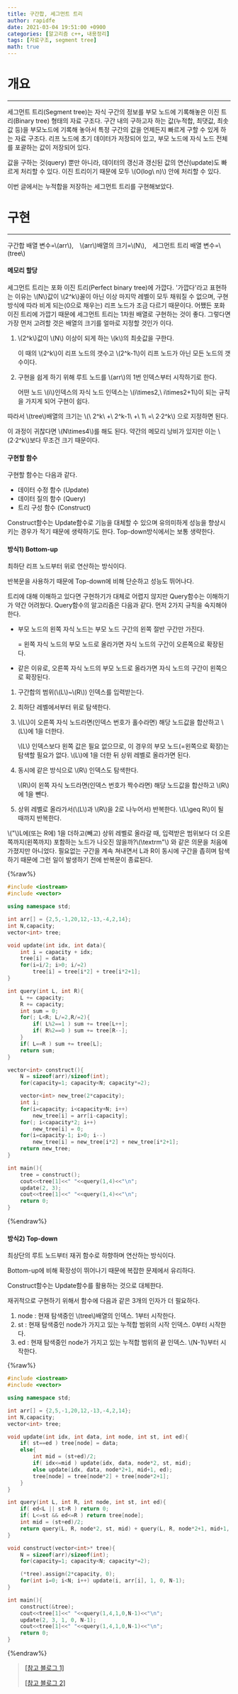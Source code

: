 ```yaml
---
title: 구간합, 세그먼트 트리
author: rapidfe
date: 2021-03-04 19:51:00 +0900
categories: [알고리즘 c++, 내용정리]
tags: [자료구조, segment tree]
math: true
---
```


# **개요**

---

세그먼트 트리(Segment tree)는 자식 구간의 정보를 부모 노드에 기록해놓은 이진 트리(Binary tree) 형태의 자료 구조다. 구간 내의 구하고자 하는 값(누적합, 최댓값, 최솟값 등)을 부모노드에 기록해 놓아서 특정 구간의 값을 언제든지 빠르게 구할 수 있게 하는 자료 구조다. 리프 노드에 초기 데이터가 저장되어 있고, 부모 노드에 자식 노드 전체를 포괄하는 값이 저장되어 있다.

값을 구하는 것(query) 뿐만 아니라, 데이터의 갱신과 갱신된 값의 연산(update)도 빠르게 처리할 수 있다. 이진 트리이기 때문에 모두 \\(O(log\ n)\\) 안에 처리할 수 있다.

이번 글에서는 누적합을 저장하는 세그먼트 트리를 구현해보았다.

# **구현**

---

구간합 배열 변수=\\(arr\\),　\\(arr\\)배열의 크기=\\(N\\),　세그먼트 트리 배열 변수=\\(tree\\)

#### **메모리 할당**

세그먼트 트리는 포화 이진 트리(Perfect binary tree)에 가깝다. '가깝다'라고 표현하는 이유는 \\(N\\)값이 \\(2^k\\)꼴이 아닌 이상 마지막 레벨이 모두 채워질 수 없으며, 구현 방식에 따라 비게 되는(0으로 채우는) 리프 노드가 조금 다르기 때문이다. 어쨌든 포화 이진 트리에 가깝기 때문에 세그먼트 트리는 1차원 배열로 구현하는 것이 좋다. 그렇다면 가장 먼저 고려할 것은 배열의 크기를 얼마로 지정할 것인가 이다.

1. \\(2^k\\)값이 \\(N\\) 이상이 되게 하는 \\(k\\)의 최솟값을 구한다.

   이 때의 \\(2^k\\)이 리프 노드의 갯수고 \\(2^k-1\\)이 리프 노드가 아닌 모든 노드의 갯수이다.

2. 구현을 쉽게 하기 위해 루트 노드를 \\(arr\\)의 1번 인덱스부터 시작하기로 한다.

   어떤 노드 \\(i\\)인덱스의 자식 노드 인덱스는 \\(i\times2,\ i\times2+1\\)이 되는 규칙을 가지게 되어 구현이 쉽다.

따라서 \\(tree\\)배열의 크기는 \\(\ 2^k\ +\ 2^k-1\ +\ 1\ =\ 2·2^k\\) 으로 지정하면 된다.

이 과정이 귀찮다면 \\(N\times4\\)를 해도 된다. 약간의 메모리 낭비가 있지만 이는 \\(2·2^k\\)보다 무조건 크기 때문이다.

#### **구현할 함수**

구현할 함수는 다음과 같다.

- 데이터 수정 함수 (Update)
- 데이터 질의 함수 (Query)
- 트리 구성 함수 (Construct)

Construct함수는 Update함수로 기능을 대체할 수 있으며 유의미하게 성능을 향상시키는 경우가 적기 때문에 생략하기도 한다. Top-down방식에서는 보통 생략한다.

#### **방식1) Bottom-up**

최하단 리프 노드부터 위로 연산하는 방식이다.

반복문을 사용하기 때문에 Top-down에 비해 단순하고 성능도 뛰어나다.

트리에 대해 이해하고 있다면 구현하기가 대체로 어렵지 않지만 Query함수는 이해하기가 약간 어려웠다. Query함수의 알고리즘은 다음과 같다. 먼저 2가지 규칙을 숙지해야 한다.

- 부모 노드의 왼쪽 자식 노드는 부모 노드 구간의 왼쪽 절반 구간만 가진다.

  = 왼쪽 자식 노드의 부모 노드로 올라가면 자식 노드의 구간이 오른쪽으로 확장된다.

- 같은 이유로, 오른쪽 자식 노드의 부모 노드로 올라가면 자식 노드의 구간이 왼쪽으로 확장된다.

1. 구간합의 범위(\\(L\\)~\\(R\\)) 인덱스를 입력받는다.

2. 최하단 레벨에서부터 위로 탐색한다.

3. \\(L\\)이 오른쪽 자식 노드라면(인덱스 번호가 홀수라면) 해당 노드값을 합산하고 \\(L\\)에 1을 더한다.

   \\(L\\) 인덱스보다 왼쪽 값은 필요 없으므로, 이 경우의 부모 노드(=왼쪽으로 확장)는 탐색할 필요가 없다. \\(L\\)에 1을 더한 뒤 상위 레벨로 올라가면 된다.

4. 동시에 같은 방식으로 \\(R\\) 인덱스도 탐색한다.

   \\(R\\)이 왼쪽 자식 노드라면(인덱스 번호가 짝수라면) 해당 노드값을 합산하고 \\(R\\)에 1을 뺀다.

5. 상위 레벨로 올라가서(\\(L\\)과 \\(R\\)을 2로 나누어서) 반복한다. \\(L\geq R\\)이 될 때까지 반복한다.

\\("\\)L에(또는 R에) 1을 더하고(빼고) 상위 레벨로 올라갈 때, 입력받은 범위보다 더 오른쪽까지(왼쪽까지) 포함하는 노드가 나오진 않을까?\\(\textrm"\\) 와 같은 의문을 처음에 가졌지만 아니었다. 필요없는 구간을 계속 쳐내면서 L과 R이 동시에 구간을 좁히며 탐색하기 때문에 그런 일이 발생하기 전에 반복문이 종료된다.

{%raw%}

```c++
#include <iostream>
#include <vector>

using namespace std;

int arr[] = {2,5,-1,20,12,-13,-4,2,14};
int N,capacity;
vector<int> tree;

void update(int idx, int data){
    int i = capacity + idx;
    tree[i] = data;
    for(i=i/2; i>0; i/=2)
        tree[i] = tree[i*2] + tree[i*2+1];
}

int query(int L, int R){
    L += capacity;
    R += capacity;
    int sum = 0;
    for(; L<R; L/=2,R/=2){
        if( L%2==1 ) sum += tree[L++];
        if( R%2==0 ) sum += tree[R--];
    }
    if( L==R ) sum += tree[L];
    return sum;
}

vector<int> construct(){
    N = sizeof(arr)/sizeof(int);
    for(capacity=1; capacity<N; capacity*=2);

    vector<int> new_tree(2*capacity);
    int i;
    for(i=capacity; i<capacity+N; i++)
        new_tree[i] = arr[i-capacity];
    for(; i<capacity*2; i++)
        new_tree[i] = 0;
    for(i=capacity-1; i>0; i--)
        new_tree[i] = new_tree[i*2] + new_tree[i*2+1];
    return new_tree;
}

int main(){
    tree = construct();
    cout<<tree[1]<<" "<<query(1,4)<<"\n";
    update(2, 3);
    cout<<tree[1]<<" "<<query(1,4)<<"\n";
    return 0;
}
```

{%endraw%}

#### **방식2) Top-down**

최상단의 루트 노드부터 재귀 함수로 하향하며 연산하는 방식이다.

Bottom-up에 비해 확장성이 뛰어나기 때문에 복잡한 문제에서 유리하다.

Construct함수는 Update함수를 활용하는 것으로 대체한다.

재귀적으로 구현하기 위해서 함수에 다음과 같은 3개의 인자가 더 필요하다.

1. node : 현재 탐색중인 \\(tree\\)배열의 인덱스. 1부터 시작한다.
2. st : 현재 탐색중인 node가 가지고 있는 누적합 범위의 시작 인덱스. 0부터 시작한다.
3. ed : 현재 탐색중인 node가 가지고 있는 누적합 범위의 끝 인덱스. \\(N-1\\)부터 시작한다.

{%raw%}

```c++
#include <iostream>
#include <vector>

using namespace std;

int arr[] = {2,5,-1,20,12,-13,-4,2,14};
int N,capacity;
vector<int> tree;

void update(int idx, int data, int node, int st, int ed){
    if( st==ed ) tree[node] = data;
    else{
        int mid = (st+ed)/2;
        if( idx<=mid ) update(idx, data, node*2, st, mid);
        else update(idx, data, node*2+1, mid+1, ed);
        tree[node] = tree[node*2] + tree[node*2+1];
    }
}

int query(int L, int R, int node, int st, int ed){
    if( ed<L || st>R ) return 0;
    if( L<=st && ed<=R ) return tree[node];
    int mid = (st+ed)/2;
    return query(L, R, node*2, st, mid) + query(L, R, node*2+1, mid+1, ed);
}

void construct(vector<int>* tree){
    N = sizeof(arr)/sizeof(int);
    for(capacity=1; capacity<N; capacity*=2);

    (*tree).assign(2*capacity, 0);
    for(int i=0; i<N; i++) update(i, arr[i], 1, 0, N-1);
}

int main(){
    construct(&tree);
    cout<<tree[1]<<" "<<query(1,4,1,0,N-1)<<"\n";
    update(2, 3, 1, 0, N-1);
    cout<<tree[1]<<" "<<query(1,4,1,0,N-1)<<"\n";
    return 0;
}
```

{%endraw%}

> [[참고 블로그 1]](http://arkainoh.blogspot.com/2018/06/segment.tree.html)
>
> [[참고 블로그 2]](https://www.crocus.co.kr/648)
